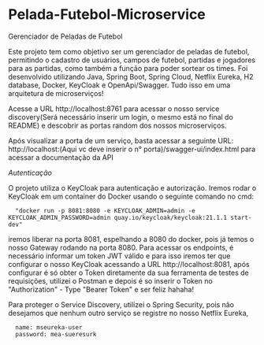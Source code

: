 # Pelada-Futebol-Microservice
Gerenciador de Peladas de Futebol

Este projeto tem como objetivo ser um gerenciador de peladas de futebol, permitindo o cadastro de usuários, campos de futebol, partidas e jogadores para as partidas, como também a função para poder sortear os times. Foi desenvolvido utilizando Java, Spring Boot, Spring Cloud, Netflix Eureka, H2 database, Docker, KeyCloak e OpenApi/Swagger. Tudo isso em uma arquitetura de microserviços!

Acesse a URL http://localhost:8761 para acessar o nosso service discovery(Será necessário inserir um login, o mesmo está no final do README) e descobrir as portas random dos nossos microserviços.

Após visualizar a porta de um serviço, basta acessar a seguinte URL: http://localhost:(Aqui vc deve inserir o n° porta)/swagger-ui/index.html para acessar a documentação da API

*Autenticação* 

O projeto utiliza o KeyCloak para autenticação e autorização. Iremos rodar o KeyCloak em um container do Docker usando o seguinte comando no cmd:
      
      "docker run -p 8081:8080 -e KEYCLOAK_ADMIN=admin -e KEYCLOAK_ADMIN_PASSWORD=admin quay.io/keycloak/keycloak:21.1.1 start-dev"
     




iremos liberar na porta 8081, espelhando a 8080 do docker, pois já temos o nosso Gateway rodando na porta 8080. Para acessar os endpoints, é necessário informar um token JWT válido e para isso iremos ter que configurar o nosso KeyCloak acessando a URL http://localhost:8081, após configurar é só obter o Token diretamente da sua ferramenta de testes de requisições, utilizei o Postman e depois é so inserir o Token no "Authorization" - Type "Bearer Token" e ser feliz hahaha!

Para proteger o Service Discovery, utilizei o Spring Security, pois não desejamos que nenhum outro serviço se registre no nosso Netflix Eureka,     
      
      name: mseureka-user
      password: mea-sueresurk

